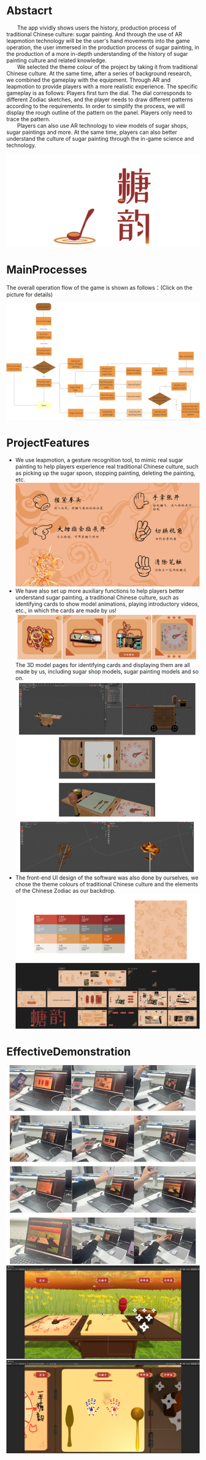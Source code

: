 # Abstacrt
&emsp;&emsp;The app vividly shows users the history, production process of traditional Chinese culture: sugar painting. And through the use of AR leapmotion technology will be the user's hand movements into the game operation, the user immersed in the production process of sugar painting, in the production of a more in-depth understanding of the history of sugar painting culture and related knowledge.  
&emsp;&emsp;We selected the theme colour of the project by taking it from traditional Chinese culture. At the same time, after a series of background research, we combined the gameplay with the equipment. Through AR and leapmotion to provide players with a more realistic experience. The specific gameplay is as follows: Players first turn the dial. The dial corresponds to different Zodiac sketches, and the player needs to draw different patterns according to the requirements. In order to simplify the process, we will display the rough outline of the pattern on the panel. Players only need to trace the pattern.  
&emsp;&emsp;Players can also use AR technology to view models of sugar shops, sugar paintings and more. At the same time, players can also better understand the culture of sugar painting through the in-game science and technology.
<div align=center><img src="https://github.com/GainQh/Ar_TangYun/blob/main/Image/lOGO.png?raw=true"/></div>

# MainProcesses
The overall operation flow of the game is shown as follows：(Click on the picture for details)
<div align=center><img src="https://github.com/GainQh/Ar_TangYun/blob/main/Image/minmap.png?raw=true"/></div>

# ProjectFeatures
- We use leapmotion, a gesture recognition tool, to mimic real sugar painting to help players experience real traditional Chinese culture, such as picking up the sugar spoon, stopping painting, deleting the painting, etc.
  <div align=center><img src="https://github.com/GainQh/Ar_TangYun/blob/main/Image/shoushi.png?raw=true"/></div>
- We have also set up more auxiliary functions to help players better understand sugar painting, a traditional Chinese culture, such as identifying cards to show model animations, playing introductory videos, etc., in which the cards are made by us!
  <div align=center><img src="https://github.com/GainQh/Ar_TangYun/blob/main/Image/kapian.png?raw=true"/></div>
  The 3D model pages for identifying cards and displaying them are all made by us, including sugar shop models, sugar painting models and so on.
  <div align=center><img src="https://github.com/GainQh/Ar_TangYun/blob/main/Image/MODEL_TANGPU.png?raw=true"/></div>
  <div align=center><img src="https://github.com/GainQh/Ar_TangYun/blob/main/Image/Model_tanghua.png?raw=true"/></div>
- The front-end UI design of the software was also done by ourselves, we chose the theme colours of traditional Chinese culture and the elements of the Chinese Zodiac as our backdrop.
  <div align=center><img src="https://github.com/GainQh/Ar_TangYun/blob/main/Image/UICOLOR.png?raw=true"/></div>
  <div align=center><img src="https://github.com/GainQh/Ar_TangYun/blob/main/Image/ui.png?raw=true"/></div>

# EffectiveDemonstration
<div align=center><img src="https://github.com/GainQh/Ar_TangYun/blob/main/Image/shiji.png?raw=true"/></div>
<div align=center><img src="https://github.com/GainQh/Ar_TangYun/blob/main/Image/shiji1.png?raw=true"/></div>
<div align=center><img src="https://github.com/GainQh/Ar_TangYun/blob/main/Image/shiji2.png?raw=true"/></div>
